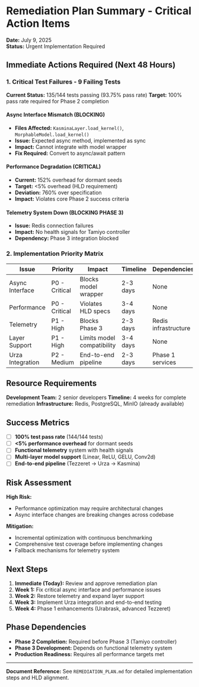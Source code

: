 # **Remediation Plan Summary - Critical Action Items**

**Date:** July 9, 2025  
**Status:** Urgent Implementation Required

## **Immediate Actions Required (Next 48 Hours)**

### **1. Critical Test Failures - 9 Failing Tests**

**Current Status:** 135/144 tests passing (93.75% pass rate)
**Target:** 100% pass rate required for Phase 2 completion

#### **Async Interface Mismatch (BLOCKING)**

- **Files Affected:** `KasminaLayer.load_kernel()`, `MorphableModel.load_kernel()`
- **Issue:** Expected async method, implemented as sync
- **Impact:** Cannot integrate with model wrapper
- **Fix Required:** Convert to async/await pattern

#### **Performance Degradation (CRITICAL)**

- **Current:** 152% overhead for dormant seeds
- **Target:** <5% overhead (HLD requirement)
- **Deviation:** 760% over specification
- **Impact:** Violates core Phase 2 success criteria

#### **Telemetry System Down (BLOCKING PHASE 3)**

- **Issue:** Redis connection failures
- **Impact:** No health signals for Tamiyo controller
- **Dependency:** Phase 3 integration blocked

### **2. Implementation Priority Matrix**

| Issue | Priority | Impact | Timeline | Dependencies |
|-------|----------|---------|----------|--------------|
| Async Interface | P0 - Critical | Blocks model wrapper | 2-3 days | None |
| Performance | P0 - Critical | Violates HLD specs | 3-4 days | None |
| Telemetry | P1 - High | Blocks Phase 3 | 2-3 days | Redis infrastructure |
| Layer Support | P1 - High | Limits model compatibility | 3-4 days | None |
| Urza Integration | P2 - Medium | End-to-end pipeline | 2-3 days | Phase 1 services |

## **Resource Requirements**

**Development Team:** 2 senior developers
**Timeline:** 4 weeks for complete remediation
**Infrastructure:** Redis, PostgreSQL, MinIO (already available)

## **Success Metrics**

- [ ] **100% test pass rate** (144/144 tests)
- [ ] **<5% performance overhead** for dormant seeds
- [ ] **Functional telemetry** system with health signals
- [ ] **Multi-layer model support** (Linear, ReLU, GELU, Conv2d)
- [ ] **End-to-end pipeline** (Tezzeret → Urza → Kasmina)

## **Risk Assessment**

**High Risk:**

- Performance optimization may require architectural changes
- Async interface changes are breaking changes across codebase

**Mitigation:**

- Incremental optimization with continuous benchmarking
- Comprehensive test coverage before implementing changes
- Fallback mechanisms for telemetry system

## **Next Steps**

1. **Immediate (Today):** Review and approve remediation plan
2. **Week 1:** Fix critical async interface and performance issues  
3. **Week 2:** Restore telemetry and expand layer support
4. **Week 3:** Implement Urza integration and end-to-end testing
5. **Week 4:** Phase 1 enhancements (Urabrask, advanced Tezzeret)

## **Phase Dependencies**

- **Phase 2 Completion:** Required before Phase 3 (Tamiyo controller)
- **Phase 3 Development:** Depends on functional telemetry system
- **Production Readiness:** Requires all performance targets met

---

**Document Reference:** See `REMEDIATION_PLAN.md` for detailed implementation steps and HLD alignment.
